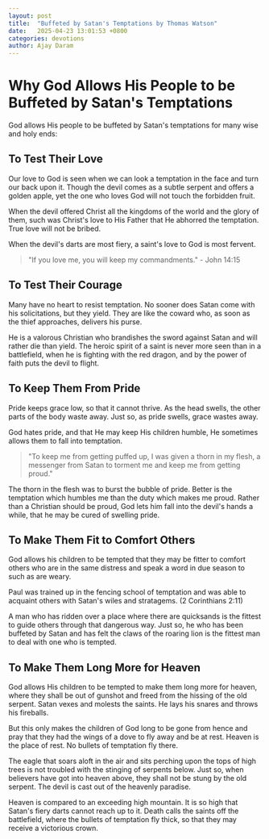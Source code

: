```yaml
---
layout: post
title:  "Buffeted by Satan's Temptations by Thomas Watson"
date:   2025-04-23 13:01:53 +0800
categories: devotions
author: Ajay Daram
---
```

# Why God Allows His People to be Buffeted by Satan's Temptations

God allows His people to be buffeted by Satan's temptations for many wise and holy ends:

## To Test Their Love
Our love to God is seen when we can look a temptation in the face and turn our back upon it. Though the devil comes as a subtle serpent and offers a golden apple, yet the one who loves God will not touch the forbidden fruit. 

When the devil offered Christ all the kingdoms of the world and the glory of them, such was Christ's love to His Father that He abhorred the temptation. True love will not be bribed.

When the devil's darts are most fiery, a saint's love to God is most fervent.

> "If you love me, you will keep my commandments." - John 14:15

## To Test Their Courage
Many have no heart to resist temptation. No sooner does Satan come with his solicitations, but they yield. They are like the coward who, as soon as the thief approaches, delivers his purse.

He is a valorous Christian who brandishes the sword against Satan and will rather die than yield. The heroic spirit of a saint is never more seen than in a battlefield, when he is fighting with the red dragon, and by the power of faith puts the devil to flight.

## To Keep Them From Pride
Pride keeps grace low, so that it cannot thrive. As the head swells, the other parts of the body waste away. Just so, as pride swells, grace wastes away.

God hates pride, and that He may keep His children humble, He sometimes allows them to fall into temptation.

> "To keep me from getting puffed up, I was given a thorn in my flesh, a messenger from Satan to torment me and keep me from getting proud."

The thorn in the flesh was to burst the bubble of pride. Better is the temptation which humbles me than the duty which makes me proud. Rather than a Christian should be proud, God lets him fall into the devil's hands a while, that he may be cured of swelling pride.

## To Make Them Fit to Comfort Others
God allows his children to be tempted that they may be fitter to comfort others who are in the same distress and speak a word in due season to such as are weary.

Paul was trained up in the fencing school of temptation and was able to acquaint others with Satan's wiles and stratagems. (2 Corinthians 2:11)

A man who has ridden over a place where there are quicksands is the fittest to guide others through that dangerous way. Just so, he who has been buffeted by Satan and has felt the claws of the roaring lion is the fittest man to deal with one who is tempted.

## To Make Them Long More for Heaven
God allows His children to be tempted to make them long more for heaven, where they shall be out of gunshot and freed from the hissing of the old serpent. Satan vexes and molests the saints. He lays his snares and throws his fireballs.

But this only makes the children of God long to be gone from hence and pray that they had the wings of a dove to fly away and be at rest. Heaven is the place of rest. No bullets of temptation fly there.

The eagle that soars aloft in the air and sits perching upon the tops of high trees is not troubled with the stinging of serpents below. Just so, when believers have got into heaven above, they shall not be stung by the old serpent. The devil is cast out of the heavenly paradise.

Heaven is compared to an exceeding high mountain. It is so high that Satan's fiery darts cannot reach up to it. Death calls the saints off the battlefield, where the bullets of temptation fly thick, so that they may receive a victorious crown.
